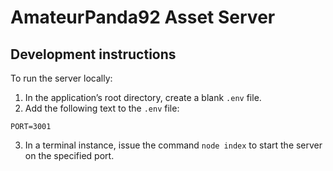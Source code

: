 # AmateurPanda92 Asset Server

## Development instructions

To run the server locally:

1. In the application’s root directory, create a blank `.env` file.
2. Add the following text to the `.env` file:
```
PORT=3001
```
3. In a terminal instance, issue the command `node index` to start the server on the specified port.
